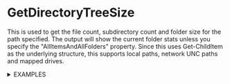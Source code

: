 # GetDirectoryTreeSize
This is used to get the file count, subdirectory count and folder size for the path specified. The output will show the current folder stats unless you specify the "AllItemsAndAllFolders" property. Since this uses Get-ChildItem as the underlying structure, this supports local paths, network UNC paths and mapped drives.

<details>
 <summary>
EXAMPLES
</summary>
        Get-DirectoryTreeSize -Path C:\Temp\ -Attrib a,h,d -AllItemsAndAllFolders

|TotalFolderSize | TotalFileCount | Path     |   TotalDirectoryCount |
| :------------- | :------------- | :------- | :-------------------- |
|`258,68Mb`        | `30`             | `C:\Temp\` | `15`                    |

-----------------
 Get-DirectoryTreeSize -Path C:\Temp\ -Attrib a,h,s | select path,directorycount,filecount,foldersize
    
|Path   |  DirectoryCount | FileCount |FolderSize|
| :------------- | :------------- | :------- | :-------------------- |
|`C:\Temp\`        |      `1`        |`30` |`258,68Mb` |

-----------------
Get-DirectoryTreeSize -Path C:\Temp\ -Attrib a,h,d -Recurse | select path,directorycount,filecount,foldersize
    
 |       Path     | DirectoryCount | FileCount | FolderSize        |
| :------------- | :------------- | :------- | :-------------------- |
| `C:\Temp\                        ` |              `14` |       `30` | `258,68Mb` |
| `.\2020                          ` |               `4` |        `1` | `6,13Kb` |
| `.\DataportDCSNuGet              ` |               `1` |        `0` | `Empty` |
| `.\GetProcess                    ` |               `0` |        `3` | `2,77Kb` |
| `.\Jahres-CD-2017                ` |               `2` |        `4` | `10,21Kb` |
| `.\Jahres-CD-2018                ` |               `2` |        `4` | `10,21Kb` |
| `.\Jahres-CD-2019                ` |               `2` |        `4` | `10,21Kb` |
| `.\MeinModuleProjekt             ` |               `6` |        `4` | `6,58Kb` |
| `.\MikePoshScripts               ` |               `3` |       `10` | `609,82Kb` |
| `.\PolicyAnalyzer                ` |               `1` |       `14` | `13,38Mb` |
| `.\PSFramework                   ` |               `1` |        `0` | `Empty` |
| `.\PSModuleDevelopment           ` |               `1` |        `0` | `Empty` |
| `.\string                        ` |               `1` |        `0` | `Empty` |
| `.\Windows_10_VDI_Optimize-master` |               `6` |        `5` | `41,61Kb` |
| `.\WinSCP_FTP                    ` |               `1` |        `0` | `Empty` |
| `.\WinSCP_FTP.1.0.0              ` |               `2` |        `0` | `Empty` |
| `.\2020\oaads_images             ` |               `0` |        `7` | `444,58Kb` |
</details>
